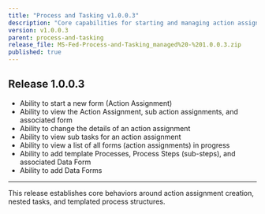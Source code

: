 ```yaml
---
title: "Process and Tasking v1.0.0.3"
description: "Core capabilities for starting and managing action assignments and templated processes."
version: v1.0.0.3
parent: process-and-tasking
release_file: MS-Fed-Process-and-Tasking_managed%20-%201.0.0.3.zip
published: true
---
```


## Release 1.0.0.3

- Ability to start a new form (Action Assignment)
- Ability to view the Action Assignment, sub action assignments, and associated form
- Ability to change the details of an action assignment
- Ability to view sub tasks for an action assignment
- Ability to view a list of all forms (action assignments) in progress
- Ability to add template Processes, Process Steps (sub-steps), and associated Data Form
- Ability to add Data Forms

---

This release establishes core behaviors around action assignment creation, nested tasks, and templated process structures.
